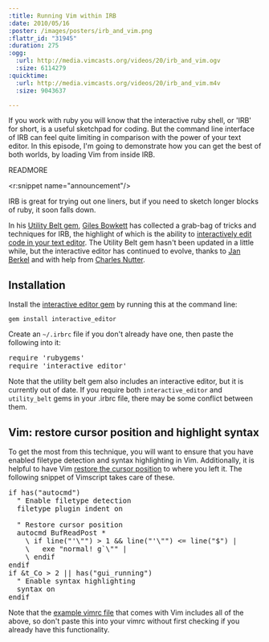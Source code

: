 ```yaml
--- 
:title: Running Vim within IRB
:date: 2010/05/16
:poster: /images/posters/irb_and_vim.png
:flattr_id: "31945"
:duration: 275
:ogg: 
  :url: http://media.vimcasts.org/videos/20/irb_and_vim.ogv
  :size: 6114279
:quicktime: 
  :url: http://media.vimcasts.org/videos/20/irb_and_vim.m4v
  :size: 9043637

---
```


If you work with ruby you will know that the interactive ruby shell, or 'IRB' for short, is a useful sketchpad for coding. But the command line interface of IRB can feel quite limiting in comparison with the power of your text editor. In this episode, I'm going to demonstrate how you can get the best of both worlds, by loading Vim from inside IRB.


READMORE

<r:snippet name="announcement"/>

IRB is great for trying out one liners, but if you need to sketch longer
blocks of ruby, it soon falls down. 

In his [Utility Belt gem][utilitybelt], [Giles Bowkett][gilescast] has
collected a grab-bag of tricks and techniques for IRB, the highlight of
which is the ability to [interactively edit code in your text
editor][origins]. The Utility Belt gem hasn't been updated in a little
while, but the interactive editor has continued to evolve, thanks to
[Jan Berkel][evolution] and with help from [Charles Nutter][nutter].

Installation
------------

Install the [interactive editor gem][editor] by running this at the
command line:

    gem install interactive_editor

Create an `~/.irbrc` file if you don't already have one, then paste the
following into it:

<pre class="brush: ruby">
require 'rubygems'
require 'interactive_editor'
</pre>

Note that the utility belt gem also includes an interactive editor, but
it is currently out of date. If you require both `interactive_editor`
and `utility_belt` gems in your .irbrc file, there may be some conflict
between them.

Vim: restore cursor position and highlight syntax
-------------------------------------------------

To get the most from this technique, you will want to ensure that you
have enabled filetype detection and syntax highlighting in Vim.
Additionally, it is helpful to have Vim [restore the cursor
position][restore_cursor] to where you left it. The following snippet of
Vimscript takes care of these.

<pre class="brush: vimscript">
if has(&quot;autocmd&quot;)
  &quot; Enable filetype detection
  filetype plugin indent on

  &quot; Restore cursor position
  autocmd BufReadPost *
    \ if line(&quot;'\&quot;&quot;) &gt; 1 &amp;&amp; line(&quot;'\&quot;&quot;) &lt;= line(&quot;$&quot;) |
    \   exe &quot;normal! g`\&quot;&quot; |
    \ endif
endif
if &amp;t_Co &gt; 2 || has(&quot;gui_running&quot;)
  &quot; Enable syntax highlighting
  syntax on
endif
</pre>

Note that the [example vimrc file][example_vimrc] that comes with Vim
includes all of the above, so don't paste this into your vimrc without
first checking if you already have this functionality.

[origins]: http://gilesbowkett.blogspot.com/2007/10/use-vi-or-any-text-editor-from-within.html
[gilescast]: http://gilesbowkett.blogspot.com/2008/11/vi-in-irb-screencasting-fail.html
[evolution]: http://zegoggl.es/2009/04/integrating-vim-and-irb.html
[nutter]: http://blog.headius.com/
[utilitybelt]: http://utilitybelt.rubyforge.org/
[example_vimrc]: http://vim.cybermirror.org/runtime/vimrc_example.vim
[restore_cursor]: http://vimdoc.sourceforge.net/htmldoc/usr_05.html#restore-cursor
[editor]: http://github.com/jberkel/interactive_editor

